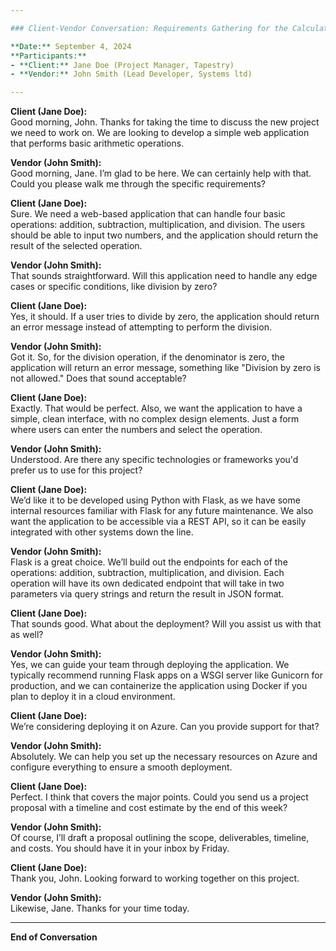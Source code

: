 ```yaml
---

### Client-Vendor Conversation: Requirements Gathering for the Calculator Flask Application

**Date:** September 4, 2024  
**Participants:**
- **Client:** Jane Doe (Project Manager, Tapestry)
- **Vendor:** John Smith (Lead Developer, Systems ltd)

---
```


**Client (Jane Doe):**  
Good morning, John. Thanks for taking the time to discuss the new project we need to work on. We are looking to develop a simple web application that performs basic arithmetic operations.

**Vendor (John Smith):**  
Good morning, Jane. I’m glad to be here. We can certainly help with that. Could you please walk me through the specific requirements?

**Client (Jane Doe):**  
Sure. We need a web-based application that can handle four basic operations: addition, subtraction, multiplication, and division. The users should be able to input two numbers, and the application should return the result of the selected operation.

**Vendor (John Smith):**  
That sounds straightforward. Will this application need to handle any edge cases or specific conditions, like division by zero?

**Client (Jane Doe):**  
Yes, it should. If a user tries to divide by zero, the application should return an error message instead of attempting to perform the division.

**Vendor (John Smith):**  
Got it. So, for the division operation, if the denominator is zero, the application will return an error message, something like "Division by zero is not allowed." Does that sound acceptable?

**Client (Jane Doe):**  
Exactly. That would be perfect. Also, we want the application to have a simple, clean interface, with no complex design elements. Just a form where users can enter the numbers and select the operation.

**Vendor (John Smith):**  
Understood. Are there any specific technologies or frameworks you'd prefer us to use for this project?

**Client (Jane Doe):**  
We’d like it to be developed using Python with Flask, as we have some internal resources familiar with Flask for any future maintenance. We also want the application to be accessible via a REST API, so it can be easily integrated with other systems down the line.

**Vendor (John Smith):**  
Flask is a great choice. We’ll build out the endpoints for each of the operations: addition, subtraction, multiplication, and division. Each operation will have its own dedicated endpoint that will take in two parameters via query strings and return the result in JSON format.

**Client (Jane Doe):**  
That sounds good. What about the deployment? Will you assist us with that as well?

**Vendor (John Smith):**  
Yes, we can guide your team through deploying the application. We typically recommend running Flask apps on a WSGI server like Gunicorn for production, and we can containerize the application using Docker if you plan to deploy it in a cloud environment.

**Client (Jane Doe):**  
We’re considering deploying it on Azure. Can you provide support for that?

**Vendor (John Smith):**  
Absolutely. We can help you set up the necessary resources on Azure and configure everything to ensure a smooth deployment.

**Client (Jane Doe):**  
Perfect. I think that covers the major points. Could you send us a project proposal with a timeline and cost estimate by the end of this week?

**Vendor (John Smith):**  
Of course, I’ll draft a proposal outlining the scope, deliverables, timeline, and costs. You should have it in your inbox by Friday.

**Client (Jane Doe):**  
Thank you, John. Looking forward to working together on this project.

**Vendor (John Smith):**  
Likewise, Jane. Thanks for your time today.

---

**End of Conversation**

